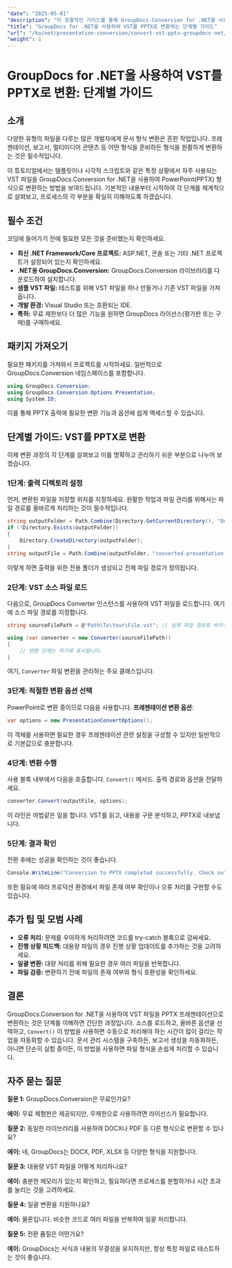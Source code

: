 ```yaml
---
"date": "2025-05-01"
"description": "이 포괄적인 가이드를 통해 GroupDocs.Conversion for .NET을 사용하여 VST 파일을 PowerPoint 프레젠테이션으로 변환하는 방법을 알아보세요."
"title": "GroupDocs for .NET을 사용하여 VST를 PPTX로 변환하는 단계별 가이드"
"url": "/ko/net/presentation-conversion/convert-vst-pptx-groupdocs-net/"
"weight": 1
---
```


# GroupDocs for .NET을 사용하여 VST를 PPTX로 변환: 단계별 가이드

## 소개

다양한 유형의 파일을 다루는 많은 개발자에게 문서 형식 변환은 흔한 작업입니다. 프레젠테이션, 보고서, 멀티미디어 콘텐츠 등 어떤 형식을 준비하든 형식을 원활하게 변환하는 것은 필수적입니다.  

이 튜토리얼에서는 템플릿이나 시각적 스크립트와 같은 특정 상황에서 자주 사용되는 VST 파일을 GroupDocs.Conversion for .NET을 사용하여 PowerPoint(PPTX) 형식으로 변환하는 방법을 보여드립니다. 기본적인 내용부터 시작하여 각 단계를 체계적으로 살펴보고, 프로세스의 각 부분을 확실히 이해하도록 하겠습니다.


## 필수 조건

코딩에 들어가기 전에 필요한 모든 것을 준비했는지 확인하세요.

- **최신 .NET Framework/Core 프로젝트:** ASP.NET, 콘솔 또는 기타 .NET 프로젝트가 설정되어 있는지 확인하세요.
- **.NET용 GroupDocs.Conversion:** GroupDocs.Conversion 라이브러리를 다운로드하여 설치합니다.
- **샘플 VST 파일:** 테스트를 위해 VST 파일을 하나 만들거나 기존 VST 파일을 가져옵니다.
- **개발 환경:** Visual Studio 또는 호환되는 IDE.
- **특허:** 무료 제한보다 더 많은 기능을 원하면 GroupDocs 라이선스(평가판 또는 구매)를 구매하세요.


## 패키지 가져오기

필요한 패키지를 가져와서 프로젝트를 시작하세요. 일반적으로 GroupDocs.Conversion 네임스페이스를 포함합니다.

```csharp
using GroupDocs.Conversion;
using GroupDocs.Conversion.Options.Presentation;
using System.IO;
```

이를 통해 PPTX 출력에 필요한 변환 기능과 옵션에 쉽게 액세스할 수 있습니다.


## 단계별 가이드: VST를 PPTX로 변환

이제 변환 과정의 각 단계를 살펴보고 이를 명확하고 관리하기 쉬운 부분으로 나누어 보겠습니다.


### **1단계: 출력 디렉토리 설정**

먼저, 변환된 파일을 저장할 위치를 지정하세요. 원활한 작업과 파일 관리를 위해서는 파일 경로를 올바르게 처리하는 것이 필수적입니다.

```csharp
string outputFolder = Path.Combine(Directory.GetCurrentDirectory(), "Output");
if (!Directory.Exists(outputFolder))
{
    Directory.CreateDirectory(outputFolder);
}
string outputFile = Path.Combine(outputFolder, "converted-presentation.pptx");
```

이렇게 하면 출력을 위한 전용 폴더가 생성되고 전체 파일 경로가 정의됩니다.


### **2단계: VST 소스 파일 로드**

다음으로, GroupDocs Converter 인스턴스를 사용하여 VST 파일을 로드합니다. 여기에 소스 파일 경로를 지정합니다.

```csharp
string sourceFilePath = @"Path\To\Your\File.vst"; // 실제 파일 경로로 바꾸세요

using (var converter = new Converter(sourceFilePath))
{
    // 변환 단계는 여기에 표시됩니다.
}
```

여기, `Converter` 파일 변환을 관리하는 주요 클래스입니다.


### **3단계: 적절한 변환 옵션 선택**

PowerPoint로 변환 중이므로 다음을 사용합니다. **프레젠테이션 변환 옵션**:

```csharp
var options = new PresentationConvertOptions();
```

이 객체를 사용하면 필요한 경우 프레젠테이션 관련 설정을 구성할 수 있지만 일반적으로 기본값으로 충분합니다.


### **4단계: 변환 수행**

사용 블록 내부에서 다음을 호출합니다. `Convert()` 메서드. 출력 경로와 옵션을 전달하세요.

```csharp
converter.Convert(outputFile, options);
```

이 라인은 마법같은 일을 합니다. VST를 읽고, 내용을 구문 분석하고, PPTX로 내보냅니다.


### **5단계: 결과 확인**

전환 후에는 성공을 확인하는 것이 좋습니다.

```csharp
Console.WriteLine("Conversion to PPTX completed successfully. Check output in {0}", outputFolder);
```

또한 필요에 따라 프로덕션 환경에서 파일 존재 여부 확인이나 오류 처리를 구현할 수도 있습니다.


## 추가 팁 및 모범 사례

- **오류 처리:** 문제를 우아하게 처리하려면 코드를 try-catch 블록으로 감싸세요.
- **진행 상황 피드백:** 대용량 파일의 경우 진행 상황 업데이트를 추가하는 것을 고려하세요.
- **일괄 변환:** 대량 처리를 위해 필요한 경우 여러 파일을 반복합니다.
- **파일 검증:** 변환하기 전에 파일의 존재 여부와 형식 호환성을 확인하세요.


## 결론

GroupDocs.Conversion for .NET을 사용하여 VST 파일을 PPTX 프레젠테이션으로 변환하는 것은 단계를 이해하면 간단한 과정입니다. 소스를 로드하고, 올바른 옵션을 선택하고, `Convert()` 이 방법을 사용하면 수동으로 처리해야 하는 시간이 많이 걸리는 작업을 자동화할 수 있습니다. 문서 관리 시스템을 구축하든, 보고서 생성을 자동화하든, 아니면 단순히 실험 중이든, 이 방법을 사용하면 파일 형식을 손쉽게 처리할 수 있습니다.

## 자주 묻는 질문

**질문 1:** GroupDocs.Conversion은 무료인가요?  

**에이:** 무료 체험판은 제공되지만, 무제한으로 사용하려면 라이선스가 필요합니다.

**질문 2:** 동일한 라이브러리를 사용하여 DOCX나 PDF 등 다른 형식으로 변환할 수 있나요?  

**에이:** 네, GroupDocs는 DOCX, PDF, XLSX 등 다양한 형식을 지원합니다.

**질문 3:** 대용량 VST 파일을 어떻게 처리하나요?  

**에이:** 충분한 메모리가 있는지 확인하고, 필요하다면 프로세스를 분할하거나 시간 초과를 늘리는 것을 고려하세요.

**질문 4:** 일괄 변환을 지원하나요?  

**에이:** 물론입니다. 비슷한 코드로 여러 파일을 반복하여 일괄 처리합니다.

**질문 5:** 전환 품질은 어떤가요?  

**에이:** GroupDocs는 서식과 내용의 무결성을 유지하지만, 항상 특정 파일로 테스트하는 것이 좋습니다.